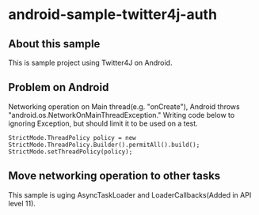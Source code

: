 android-sample-twitter4j-auth
=============================

## About this sample
This is sample project using Twitter4J on Android.

## Problem on Android
Networking operation on Main thread(e.g. "onCreate"), Android throws "android.os.NetworkOnMainThreadException." 
Writing code below to ignoring Exception, but should limit it to be used on a test.

    StrictMode.ThreadPolicy policy = new StrictMode.ThreadPolicy.Builder().permitAll().build();
    StrictMode.setThreadPolicy(policy);

## Move networking operation to other tasks
This sample is uging AsyncTaskLoader and LoaderCallbacks(Added in API level 11).
